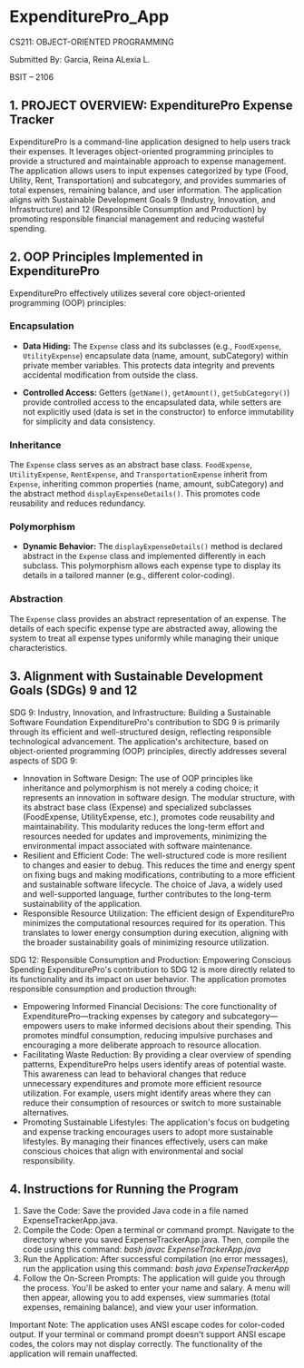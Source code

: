 # ExpenditurePro_App

CS211: OBJECT-ORIENTED PROGRAMMING

Submitted By:
Garcia, Reina ALexia L.

BSIT – 2106

## 1. PROJECT OVERVIEW: ExpenditurePro Expense Tracker

ExpenditurePro is a command-line application designed to help users track their expenses.  It leverages object-oriented programming principles to provide a structured and maintainable approach to expense management.  The application allows users to input expenses categorized by type (Food, Utility, Rent, Transportation) and subcategory, and provides summaries of total expenses, remaining balance, and user information.  The application aligns with Sustainable Development Goals 9 (Industry, Innovation, and Infrastructure) and 12 (Responsible Consumption and Production) by promoting responsible financial management and reducing wasteful spending.

## 2. OOP Principles Implemented in ExpenditurePro

ExpenditurePro effectively utilizes several core object-oriented programming (OOP) principles:

### Encapsulation

*   **Data Hiding:**  The `Expense` class and its subclasses (e.g., `FoodExpense`, `UtilityExpense`) encapsulate data (name, amount, subCategory) within private member variables.  This protects data integrity and prevents accidental modification from outside the class.

*   **Controlled Access:**  Getters (`getName()`, `getAmount()`, `getSubCategory()`) provide controlled access to the encapsulated data, while setters are not explicitly used (data is set in the constructor) to enforce immutability for simplicity and data consistency.


### Inheritance

The `Expense` class serves as an abstract base class.  `FoodExpense`, `UtilityExpense`, `RentExpense`, and `TransportationExpense` inherit from `Expense`, inheriting common properties (name, amount, subCategory) and the abstract method `displayExpenseDetails()`. This promotes code reusability and reduces redundancy.


### Polymorphism

*   **Dynamic Behavior:** The `displayExpenseDetails()` method is declared abstract in the `Expense` class and implemented differently in each subclass. This polymorphism allows each expense type to display its details in a tailored manner (e.g., different color-coding).

### Abstraction

The `Expense` class provides an abstract representation of an expense.  The details of each specific expense type are abstracted away, allowing the system to treat all expense types uniformly while managing their unique characteristics.


## 3. Alignment with Sustainable Development Goals (SDGs) 9 and 12

SDG 9: Industry, Innovation, and Infrastructure: Building a Sustainable Software Foundation
ExpenditurePro's contribution to SDG 9 is primarily through its efficient and well-structured design, reflecting responsible technological advancement. The application's architecture, based on object-oriented programming (OOP) principles, directly addresses several aspects of SDG 9:
* Innovation in Software Design: The use of OOP principles like inheritance and polymorphism is not merely a coding choice; it represents an innovation in software design. The modular structure, with its abstract base class (Expense) and specialized subclasses (FoodExpense, UtilityExpense, etc.), promotes code reusability and maintainability. This modularity reduces the long-term effort and resources needed for updates and improvements, minimizing the environmental impact associated with software maintenance.
* Resilient and Efficient Code: The well-structured code is more resilient to changes and easier to debug. This reduces the time and energy spent on fixing bugs and making modifications, contributing to a more efficient and sustainable software lifecycle. The choice of Java, a widely used and well-supported language, further contributes to the long-term sustainability of the application.
* Responsible Resource Utilization: The efficient design of ExpenditurePro minimizes the computational resources required for its operation. This translates to lower energy consumption during execution, aligning with the broader sustainability goals of minimizing resource utilization.

SDG 12: Responsible Consumption and Production: Empowering Conscious Spending
ExpenditurePro's contribution to SDG 12 is more directly related to its functionality and its impact on user behavior. The application promotes responsible consumption and production through:
* Empowering Informed Financial Decisions: The core functionality of ExpenditurePro—tracking expenses by category and subcategory—empowers users to make informed decisions about their spending. This promotes mindful consumption, reducing impulsive purchases and encouraging a more deliberate approach to resource allocation.
* Facilitating Waste Reduction: By providing a clear overview of spending patterns, ExpenditurePro helps users identify areas of potential waste. This awareness can lead to behavioral changes that reduce unnecessary expenditures and promote more efficient resource utilization. For example, users might identify areas where they can reduce their consumption of resources or switch to more sustainable alternatives.
* Promoting Sustainable Lifestyles: The application's focus on budgeting and expense tracking encourages users to adopt more sustainable lifestyles. By managing their finances effectively, users can make conscious choices that align with environmental and social responsibility.


## 4. Instructions for Running the Program

1. Save the Code: Save the provided Java code in a file named ExpenseTrackerApp.java.
2. Compile the Code: Open a terminal or command prompt. Navigate to the directory where you saved ExpenseTrackerApp.java. Then, compile the code using this command:
_bash
    javac ExpenseTrackerApp.java_
3. Run the Application: After successful compilation (no error messages), run the application using this command:
_bash
    java ExpenseTrackerApp_
4. Follow the On-Screen Prompts: The application will guide you through the process. You'll be asked to enter your name and salary. A menu will then appear, allowing you to add expenses, view summaries (total expenses, remaining balance), and view your user information.
   
Important Note: The application uses ANSI escape codes for color-coded output. If your terminal or command prompt doesn't support ANSI escape codes, the colors may not display correctly. The functionality of the application will remain unaffected.
